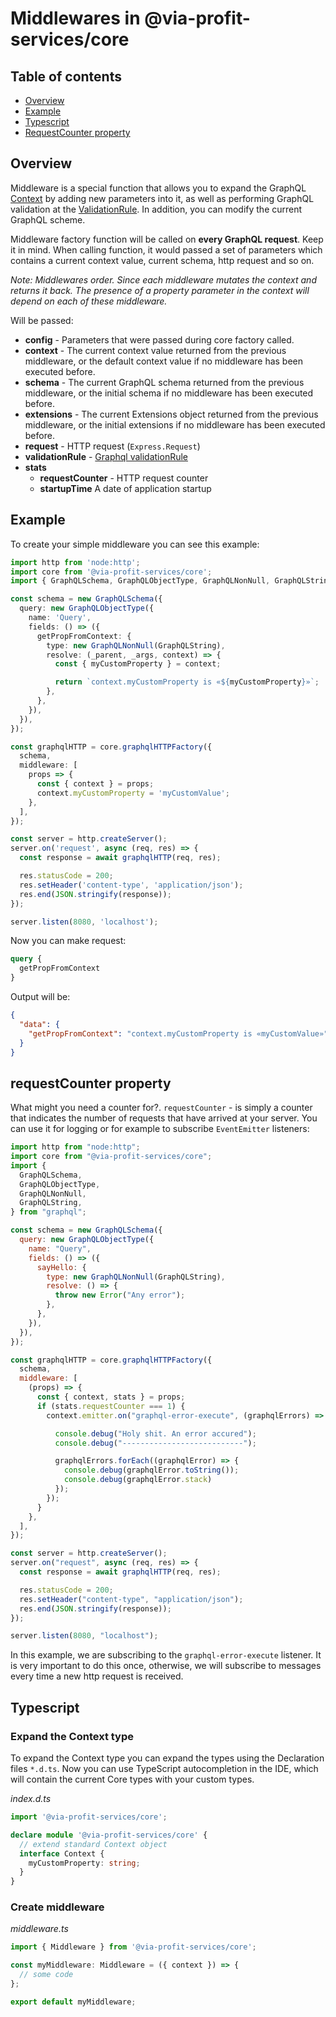 # Middlewares in @via-profit-services/core

## Table of contents

- [Overview](#overview)
- [Example](#example)
- [Typescript](#typescript)
- [RequestCounter property](#requestcounter-property)

## Overview

Middleware is a special function that allows you to expand the GraphQL [Context](./context.md) by adding new parameters into it, as well as performing GraphQL validation at the [ValidationRule](https://graphql.org/graphql-js/validation/). In addition, you can modify the current GraphQL scheme.

Middleware factory function will be called on **every GraphQL request**. Keep it in mind. When calling function, it would passed a set of parameters which contains a current context value, current schema, http request and so on.

_Note: Middlewares order. Since each middleware mutates the context and returns it back. The presence of a property parameter in the context will depend on each of these middleware._

Will be passed:

- **config** - Parameters that were passed during core factory called.
- **context** - The current context value returned from the previous middleware, or the default context value if no middleware has been executed before.
- **schema** - The current GraphQL schema returned from the previous middleware, or the initial schema if no middleware has been executed before.
- **extensions** - The current Extensions object returned from the previous middleware, or the initial extensions if no middleware has been executed before.
- **request** - HTTP request (`Express.Request`)
- **validationRule** - [Graphql validationRule](https://graphql.org/graphql-js/validation/)
- **stats**
  - **requestCounter** - HTTP request counter
  - **startupTime** A date of application startup

## Example

To create your simple middleware you can see this example:

```ts
import http from 'node:http';
import core from '@via-profit-services/core';
import { GraphQLSchema, GraphQLObjectType, GraphQLNonNull, GraphQLString } from 'graphql';

const schema = new GraphQLSchema({
  query: new GraphQLObjectType({
    name: 'Query',
    fields: () => ({
      getPropFromContext: {
        type: new GraphQLNonNull(GraphQLString),
        resolve: (_parent, _args, context) => {
          const { myCustomProperty } = context;

          return `context.myCustomProperty is «${myCustomProperty}»`;
        },
      },
    }),
  }),
});

const graphqlHTTP = core.graphqlHTTPFactory({
  schema,
  middleware: [
    props => {
      const { context } = props;
      context.myCustomProperty = 'myCustomValue';
    },
  ],
});

const server = http.createServer();
server.on('request', async (req, res) => {
  const response = await graphqlHTTP(req, res);

  res.statusCode = 200;
  res.setHeader('content-type', 'application/json');
  res.end(JSON.stringify(response));
});

server.listen(8080, 'localhost');
```

Now you can make request:

```graphql
query {
  getPropFromContext
}
```

Output will be:

```json
{
  "data": {
    "getPropFromContext": "context.myCustomProperty is «myCustomValue»"
  }
}
```

## requestCounter property

What might you need a counter for?. `requestCounter` - is simply a counter that indicates the number of requests that have arrived at your server. You can use it for logging or for example to subscribe `EventEmitter` listeners:

```js
import http from "node:http";
import core from "@via-profit-services/core";
import {
  GraphQLSchema,
  GraphQLObjectType,
  GraphQLNonNull,
  GraphQLString,
} from "graphql";

const schema = new GraphQLSchema({
  query: new GraphQLObjectType({
    name: "Query",
    fields: () => ({
      sayHello: {
        type: new GraphQLNonNull(GraphQLString),
        resolve: () => {
          throw new Error("Any error");
        },
      },
    }),
  }),
});

const graphqlHTTP = core.graphqlHTTPFactory({
  schema,
  middleware: [
    (props) => {
      const { context, stats } = props;
      if (stats.requestCounter === 1) {
        context.emitter.on("graphql-error-execute", (graphqlErrors) => {

          console.debug("Holy shit. An error accured");
          console.debug("---------------------------");

          graphqlErrors.forEach((graphqlError) => {
            console.debug(graphqlError.toString());
            console.debug(graphqlError.stack)
          });
        });
      }
    },
  ],
});

const server = http.createServer();
server.on("request", async (req, res) => {
  const response = await graphqlHTTP(req, res);

  res.statusCode = 200;
  res.setHeader("content-type", "application/json");
  res.end(JSON.stringify(response));
});

server.listen(8080, "localhost");

```

In this example, we are subscribing to the `graphql-error-execute` listener. It is very important to do this once, otherwise, we will subscribe to messages every time a new http request is received.

## Typescript

### Expand the Сontext type

To expand the Сontext type you can expand the types using the Declaration files `*.d.ts`.
Now you can use TypeScript autocompletion in the IDE, which will contain the current Core types with your custom types.

_index.d.ts_

```ts
import '@via-profit-services/core';

declare module '@via-profit-services/core' {
  // extend standard Context object
  interface Context {
    myCustomProperty: string;
  }
}
```

### Create middleware

_middleware.ts_

```ts
import { Middleware } from '@via-profit-services/core';

const myMiddleware: Middleware = ({ context }) => {
  // some code
};

export default myMiddleware;
```

